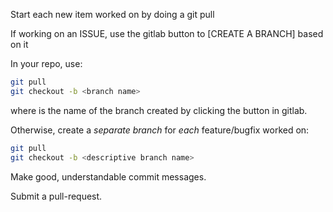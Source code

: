 Start each new item worked on by doing a git pull

If working on an ISSUE, use the gitlab button to [CREATE A BRANCH] based on it

In your repo, use:
```bash
git pull
git checkout -b <branch name>
```
where <branch name> is the name of the branch created by clicking the button in gitlab.

Otherwise, create a *separate branch* for *each* feature/bugfix worked on:
```bash
git pull
git checkout -b <descriptive branch name>
```

Make good, understandable commit messages.

Submit a pull-request.
